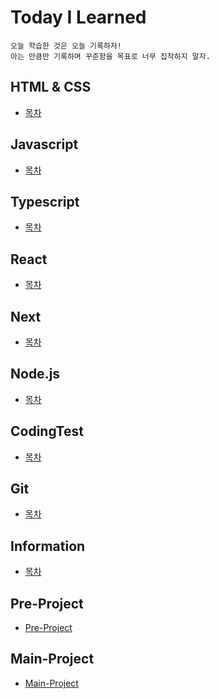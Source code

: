 # Today I Learned

```
오늘 학습한 것은 오늘 기록하자!
아는 만큼만 기록하며 꾸준함을 목표로 너무 집착하지 말자.
```


## HTML & CSS
* [목차](https://github.com/HEECHANG96/TIL/blob/main/HTML%26CSS/HTML%26CSS.md)


## Javascript
* [목차](https://github.com/HEECHANG96/TIL/blob/main/JavaScript/JavaScript.md)


## Typescript
* [목차](https://github.com/HEECHANG96/TIL/blob/main/TypeScript/TypeScript.md)


## React
* [목차](https://github.com/HEECHANG96/TIL/blob/main/React/React.md)


## Next
* [목차](https://github.com/HEECHANG96/TIL/blob/main/Next/Next.md)


## Node.js
* [목차](https://github.com/HEECHANG96/TIL/blob/main/Node/Node.md)

## CodingTest
* [목차](https://github.com/HEECHANG96/TIL/blob/main/CodingTest/CodingTest.md)

## Git
* [목차](https://github.com/HEECHANG96/TIL/blob/main/Git/Git.md)

## Information
* [목차](https://github.com/HEECHANG96/TIL/blob/main/Information/Information.md)

## Pre-Project
* [Pre-Project](https://github.com/HEECHANG96/preproject_progress)

## Main-Project
* [Main-Project](https://github.com/HEECHANG96/mainproject_progress)

